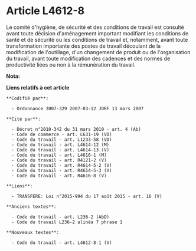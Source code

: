 # Article L4612-8

Le comité d'hygiène, de sécurité et des conditions de travail est consulté avant toute décision d'aménagement important
modifiant les conditions de santé et de sécurité ou les conditions de travail et, notamment, avant toute transformation
importante des postes de travail découlant de la modification de l'outillage, d'un changement de produit ou de l'organisation
du travail, avant toute modification des cadences et des normes de productivité liées ou non à la rémunération du travail.

**Nota:**



**Liens relatifs à cet article**

	**Codifié par**:

	  - Ordonnance 2007-329 2007-03-12 JORF 13 mars 2007

	**Cité par**:

	  - Décret n°2010-342 du 31 mars 2010 - art. 4 (Ab)
	  - Code de commerce - art. L631-19 (VD)
	  - Code du travail - art. L1233-58 (VD)
	  - Code du travail - art. L4614-12 (M)
	  - Code du travail - art. L4614-13 (V)
	  - Code du travail - art. L4616-1 (M)
	  - Code du travail - art. R4121-2 (V)
	  - Code du travail - art. R4614-5-2 (V)
	  - Code du travail - art. R4614-5-3 (V)
	  - Code du travail - art. R4616-8 (V)

	**Liens**:

	  - TRANSFERE: Loi n°2015-994 du 17 août 2015 - art. 16 (V)

	**Anciens textes**:

	  - Code du travail - art. L236-2 (AbD)
	  - Code du travail L236-2 alinéa 7 phrase 1

	**Nouveaux textes**:

	  - Code du travail - art. L4612-8-1 (V)
